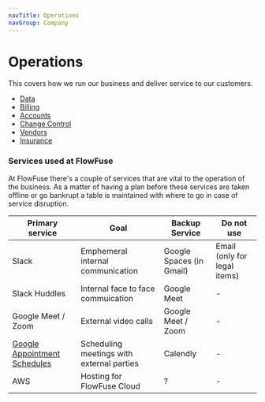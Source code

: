 ```yaml
---
navTitle: Operations
navGroup: Company
---
```

# Operations

This covers how we run our business and deliver service to our customers.

- [Data](../operations/data.md)
- [Billing](../operations/billing.md)
- [Accounts](../operations/accounts.md)
- [Change Control](../operations/change.md)
- [Vendors](../operations/vendors.md)
- [Insurance](https://drive.google.com/drive/folders/1Q2UqEmusDIpBD4-4Km1eFksHaRkVzl7O?usp=drive_link)

### Services used at FlowFuse

At FlowFuse there's a couple of services that are vital to the operation of the
business. As a matter of having a plan before these services are taken offline
or go bankrupt a table is maintained with where to go in case of service disruption.

| Primary service | Goal | Backup Service | Do not use |
| --------------- | ---- | -------------- | ---------- |
| Slack | Emphemeral internal communication | Google Spaces (in Gmail) | Email (only for legal items) |
| Slack Huddles | Internal face to face commuication | Google Meet | - |
| Google Meet / Zoom | External video calls | Google Meet / Zoom | - |
| [Google Appointment Schedules](https://support.google.com/calendar/answer/10729749?hl=en) | Scheduling meetings with external parties | Calendly | - |
| AWS | Hosting for FlowFuse Cloud | ? | - |

